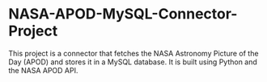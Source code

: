 # NASA-APOD-MySQL-Connector-Project
This project is a connector that fetches the NASA Astronomy Picture of the Day (APOD) and stores it in a MySQL database. It is built using Python and the NASA APOD API.
